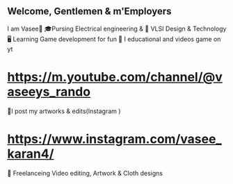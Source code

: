 ## Welcome, Gentlemen & m'Employers
 I am Vasee🍂
🎓Pursing Electrical engineering &
🔌 VLSI Design & Technology 
🖥️ Learning Game development for fun 
🎈 I educational and videos game on yt 
# https://m.youtube.com/channel/@vaseeys_rando

🎨I post my artworks & edits(Instagram )
# https://www.instagram.com/vasee_karan4/
🌺 Freelanceing Video editing, Artwork & Cloth designs 


     
